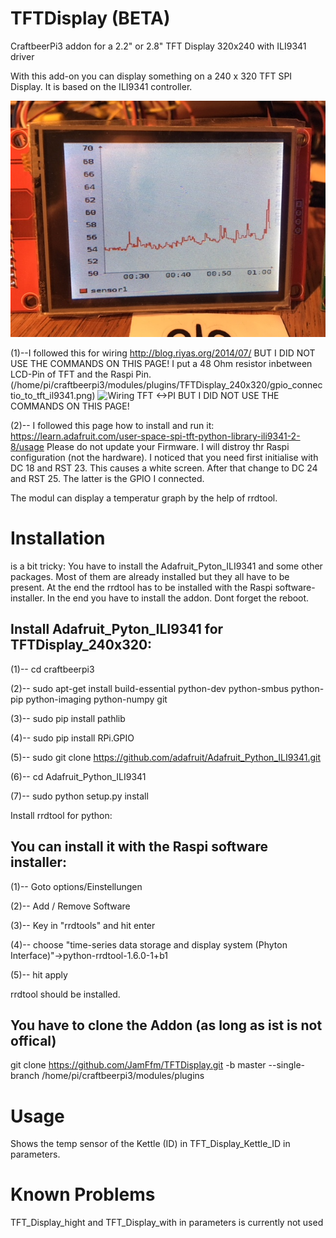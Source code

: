 # TFTDisplay (BETA)
CraftbeerPi3 addon for a 2.2" or 2.8" TFT Display 320x240 with ILI9341 driver

With this add-on you can display something on a 240 x 320 TFT SPI Display.
It is based on the ILI9341 controller.

![](https://github.com/JamFfm/TFTDisplay/blob/master/Graph.JPG "TFTDisplax 320x240")

(1)--I followed this for wiring
http://blog.riyas.org/2014/07/
BUT I DID NOT USE THE COMMANDS ON THIS PAGE!
I put a 48 Ohm resistor inbetween LCD-Pin of TFT and the Raspi Pin.
(/home/pi/craftbeerpi3/modules/plugins/TFTDisplay_240x320/gpio_connectio_to_tft_il9341.png)
![](https://github.com/JamFfm/TFTDisplay/blob/master/gpio_connectio_to_tft_il9341.png "Wiring TFT <->PI")
BUT I DID NOT USE THE COMMANDS ON THIS PAGE!

(2)-- I followed this page how to install and run it:
https://learn.adafruit.com/user-space-spi-tft-python-library-ili9341-2-8/usage
Please do not update your Firmware. I will distroy thr Raspi configuration (not the hardware).
I noticed that you need first initialise with DC 18 and RST 23. This causes a white screen. After that change to DC 24 and RST 25. The latter is the GPIO I connected.

The modul can display a temperatur graph by the help of rrdtool.

# Installation
is a bit tricky:
You have to install the Adafruit_Pyton_ILI9341 and some other packages.
Most of them are already installed but they all have to be present.
At the end the rrdtool has to be installed with the Raspi software-installer.
In the end you have to install the addon.
Dont forget the reboot.

## Install Adafruit_Pyton_ILI9341 for TFTDisplay_240x320:

(1)-- cd craftbeerpi3

(2)-- sudo apt-get install build-essential python-dev python-smbus python-pip python-imaging python-numpy git

(3)-- sudo pip install pathlib

(4)-- sudo pip install RPi.GPIO

(5)-- sudo git clone https://github.com/adafruit/Adafruit_Python_ILI9341.git

(6)-- cd Adafruit_Python_ILI9341

(7)-- sudo python setup.py install

        
Install rrdtool for python:

## You can install it with the Raspi software installer:

(1)-- Goto options/Einstellungen

(2)-- Add / Remove Software

(3)-- Key in "rrdtools" and hit enter

(4)-- choose "time-series data storage and display system (Phyton Interface)"->python-rrdtool-1.6.0-1+b1

(5)-- hit apply

rrdtool should be installed.

## You have to clone the Addon (as long as ist is not offical)

git clone https://github.com/JamFfm/TFTDisplay.git -b master --single-branch /home/pi/craftbeerpi3/modules/plugins

# Usage

Shows the temp sensor of the Kettle (ID) in TFT_Display_Kettle_ID in parameters.

# Known Problems

TFT_Display_hight and TFT_Display_with in parameters is currently not used 
